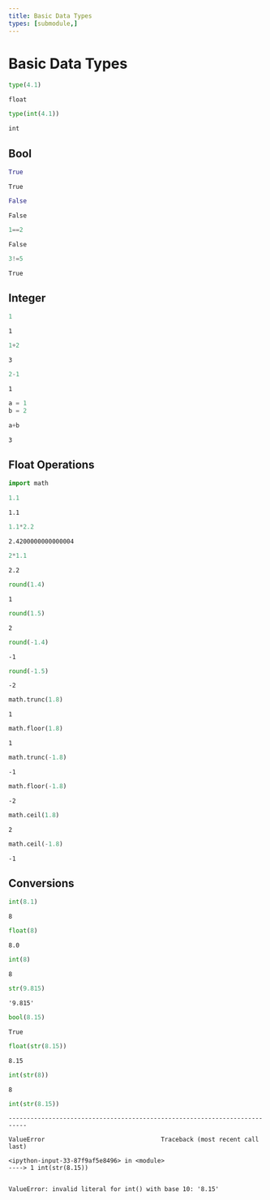 ```yaml
---
title: Basic Data Types
types: [submodule,] 
---
```


# Basic Data Types


```python
type(4.1)
```




    float




```python
type(int(4.1))
```




    int



## Bool


```python
True
```




    True




```python
False
```




    False




```python
1==2
```




    False




```python
3!=5
```




    True



## Integer


```python
1
```




    1




```python
1+2
```




    3




```python
2-1
```




    1




```python
a = 1
b = 2
```


```python
a+b
```




    3



## Float Operations


```python
import math
```


```python
1.1 
```




    1.1




```python
1.1*2.2 
```




    2.4200000000000004




```python
2*1.1 
```




    2.2




```python
round(1.4)
```




    1




```python
round(1.5)
```




    2




```python
round(-1.4)
```




    -1




```python
round(-1.5)
```




    -2




```python
math.trunc(1.8)
```




    1




```python
math.floor(1.8)
```




    1




```python
math.trunc(-1.8)
```




    -1




```python
math.floor(-1.8)
```




    -2




```python
math.ceil(1.8)
```




    2




```python
math.ceil(-1.8)
```




    -1



## Conversions


```python
int(8.1)
```




    8




```python
float(8)
```




    8.0




```python
int(8)
```




    8




```python
str(9.815)
```




    '9.815'




```python
bool(8.15)
```




    True




```python
float(str(8.15))
```




    8.15




```python
int(str(8))
```




    8




```python
int(str(8.15))
```


    ---------------------------------------------------------------------------

    ValueError                                Traceback (most recent call last)

    <ipython-input-33-87f9af5e8496> in <module>
    ----> 1 int(str(8.15))
    

    ValueError: invalid literal for int() with base 10: '8.15'

